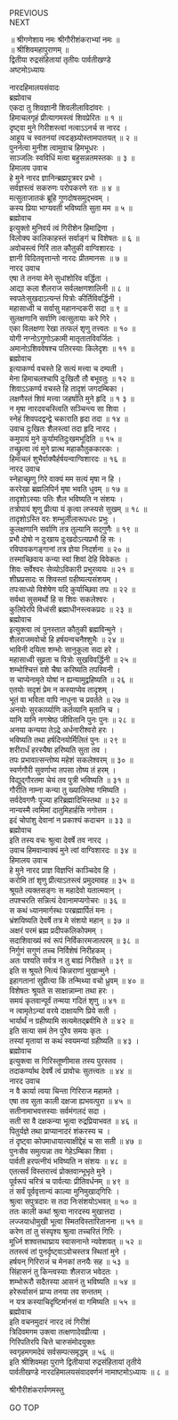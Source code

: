 PREVIOUS  
NEXT  
  
॥ श्रीगणेशाय नमः श्रीगौरीशंकराभ्यां नमः ॥  
॥ श्रीशिवमहापुराणम् ॥  
द्वितीया रुद्रसंहितायां तृतीयः पार्वतीखण्डे  
अष्टमोऽध्यायः  
  
नारदहिमालयसंवादः  
ब्रह्मोवाच  
एकदा तु शिवज्ञानी शिवलीलाविदांवरः ।  
हिमाचलगृहं प्रीत्यागमस्त्वं शिवप्रेरितः ॥ १ ॥  
दृष्ट्वा मुने गिरीशस्त्वां नत्वाऽऽनर्च स नारद ।  
आहूय च स्वतनयां त्वदङ्घ्र्योस्तामपातयत् ॥ २ ॥  
पुनर्नत्वा मुनीश त्वामुवाच हिमभूधरः ।  
साञ्जलिः स्वविधिं मत्वा बहुसन्नतमस्तकः ॥ ३ ॥  
हिमालय उवाच  
हे मुने नारद ज्ञानिन्ब्रह्मपुत्रवर प्रभो ।  
सर्वज्ञस्त्वं सकरुणः परोपकरणे रतः ॥ ४ ॥  
मत्सुताजातकं ब्रूहि गुणदोषसमुद्‌भवम् ।  
कस्य प्रिया भाग्यवती भविष्यति सुता मम ॥ ५ ॥  
ब्रह्मोवाच  
इत्युक्तो मुनिवर्य त्वं गिरीशेन हिमाद्रिणा ।  
विलोक्य कालिकाहस्तं सर्वाङ्‌गं च विशेषतः ॥ ६ ॥  
अवोचस्त्वं गिरिं तात कौतुकी वाग्विशारदः ।  
ज्ञानी विदितवृत्तान्तो नारदः प्रीतमानसः ॥ ७ ॥  
नारद उवाच  
एषा ते तनया मेने सुधांशोरिव वर्द्धिता ।  
आद्या कला शैलराज सर्वलक्षणशालिनी ॥ ८ ॥  
स्वपतेःसुखदाऽत्यन्तं पित्रोः कीर्तिविवर्द्धिनी ।  
महासाध्वी च सर्वासु महानन्दकरी सदा ॥ ९ ॥  
सुलक्षणानि सर्वाणि त्वत्सुतायाः करे गिरे ।  
एका विलक्षणा रेखा तत्फलं शृणु तत्त्वतः ॥ १० ॥  
योगी नग्नोऽगुणोऽकामी मातृतातविवर्जितः ।  
अमानोऽशिववेषश्च पतिरस्याः किलेदृशः ॥ ११ ॥  
ब्रह्मोवाच  
इत्याकर्ण्य वचस्ते हि सत्यं मत्त्वा च दम्पती ।  
मेना हिमाचलश्चापि दुःखितौ तौ बभूवतुः ॥ १२ ॥  
शिवाऽऽकर्ण्य वचस्ते हि तादृशं जगदम्बिका ।  
लक्षणैस्तं शिवं मत्त्वा जहर्षाति मुने हृदि ॥ १ ३ ॥  
न मृषा नारदवचस्त्विति सञ्चिन्त्य सा शिवा ।  
स्नेहं शिवपदद्वन्द्वे चकाराति हृदा तदा ॥ १४ ॥  
उवाच दुःखितः शैलस्त्वां तदा हृदि नारद ।  
कमुपायं मुने कुर्यामतिदुःखमभूदिति ॥ १५ ॥  
तच्छ्रुत्वा त्वं मुने प्रात्थ महाकौतुककारकः ।  
हिमाचलं शुभैर्वाक्यैर्हर्षयन्वाग्विशारदः ॥ १६ ॥  
नारद उवाच  
स्नेहाच्छृणु गिरे वाक्यं मम सत्यं मृषा न हि ।  
कररेखा ब्रह्मलिपिर्न मृषा भवति धुवम् ॥ १७ ॥  
तादृशोऽस्याः पतिः शैल भविष्यति न संशयः ।  
तत्रोपायं शृणु प्रीत्या यं कृत्वा लप्स्यसे सुखम् ॥ १८ ॥  
तादृशोऽस्ति वरः शम्भुर्लीलारूपधरः प्रभुः ।  
कुलक्षणानि सर्वाणि तत्र तुल्यानि सद्‌गुणैः ॥ १९ ॥  
प्रभौ दोषो न दुःखाय दुःखदोऽत्यप्रभौ हि सः ।  
रविपावकगङ्‌गानां तत्र ज्ञेया निदर्शना ॥ २० ॥  
तस्माच्छिवाय कन्या स्वां शिवां देहि विवेकतः ।  
शिवः सर्वेश्वरः सेव्योऽविकारी प्रभुरव्ययः ॥ २१ ॥  
शीघ्रप्रसादः स शिवस्तां ग्रहीष्यत्यसंशयम् ।  
तपःसाध्यो विशेषेण यदि कुर्याच्छिवा तपः ॥ २२ ॥  
सर्वथा सुसमर्थो हि स शिवः सकलेश्वरः ।  
कुलिपेरपि विध्वंसी ब्रह्माधीनस्त्वकप्रदः ॥ २३ ॥  
ब्रह्मोवाच  
इत्युक्त्वा त्वं पुनस्तात कौतुकी ब्रह्मविन्मुने ।  
शैलराजमवोचो हि हर्षयन्वचनैश्शुभैः ॥ २४ ॥  
भाविनी दयिता शम्भोः सानुकूला सदा हरे ।  
महासाध्वी सुव्रता च पित्रोः सुखविवर्द्धिनी ॥ २५ ॥  
शम्भोश्चित्तं वशे चैषा करिष्यति तपस्विनी ।  
स चाप्येनामृते योषां न ह्यन्यामुद्वहिष्यति ॥ २६ ॥  
एतयोः सदृशं प्रेम न कस्याप्येव तादृशम् ।  
भूतं वा भविता वापि नाधुना च प्रवर्तते ॥ २७ ॥  
अनयोः सुरकार्य्याणि कर्तव्यानि मृतानि च ।  
यानि यानि नगश्रेष्ठ जीवितानि पुनः पुनः ॥ २८ ॥  
अनया कन्यया तेऽद्रे अर्धनारीश्वरो हरः ।  
भविष्यति तथा हर्षदिनयोर्मिलितं पुनः ॥ २९ ॥  
शरीरार्धं हरस्यैषा हरिष्यति सुता तव ।  
तपः प्रभावात्सन्तोष्य महेशं सकलेश्वरम् ॥ ३० ॥  
स्वर्णगौरी सुवर्णाभा तपसा तोष्य तं हरम् ।  
विद्युद्‌गौरतमा चेयं तव पुत्री भविष्यति ॥ ३१ ॥  
गौरीति नाम्ना कन्या तु ख्यातिमेषा गमिष्यति ।  
सर्वदेवगणैः पूज्या हरिब्रह्मादिभिस्तथा ॥ ३२ ॥  
नान्यस्मै त्वमिमां दातुमिहार्हसि नगोत्तम ।  
इदं चोपांशु देवानां न प्रकाश्यं कदाचन ॥ ३३ ॥  
ब्रह्मोवाच  
इति तस्य वचः श्रुत्वा देवर्षे तव नारद ।  
उवाच हिमवान्वाक्यं मुने त्वां वाग्विशारदः ॥ ३४ ॥  
हिमालय उवाच  
हे मुने नारद प्राज्ञ विज्ञप्तिं काञ्चिदेव हि ।  
करोमि तां शृणु प्रीत्याऽतस्त्वं प्रमुदमावह ॥ ३५ ॥  
श्रूयते त्यक्तसङ्‌गः स महादेवो यतात्मवान् ।  
तपश्चरति सन्नित्यं देवानामप्यगोचरः ॥ ३६ ॥  
स कथं ध्यानमार्गस्थः परब्रह्मार्पितं मनः ।  
भ्रंशयिष्यति देवर्षे तत्र मे संशयो महान् ॥ ३७ ॥  
अक्षरं परमं ब्रह्म प्रदीपकलिकोपमम् ।  
सदाशिवाख्यं स्वं रूपं निर्विकारमजात्परम् ॥ ३८ ॥  
निर्गुणं सगुणं तच्च निर्विशेषं निरीहकम् ।  
अतः पश्यति सर्वत्र न तु बाह्यं निरीक्षते ॥ ३९ ॥  
इति स श्रूयते नित्यं किन्नराणां मुखान्मुने ।  
इहागतानां सुप्रीत्या किं तन्मिथ्या वचो ध्रुवम् ॥ ४० ॥  
विशेषतः श्रूयते स साक्षान्नाम्ना तथा हरः ।  
समयं कृतवान्पूर्वं तन्मया गदितं शृणु ॥ ४१ ॥  
न त्वामृतेऽन्यां वरये दाक्षायणि प्रिये सती ।  
भार्यार्थं न ग्रहीष्यामि सत्यमेतद्‌ब्रवीमि ते ॥ ४२ ॥  
इति सत्या समं तेन पुरैव समयः कृतः ।  
तस्यां मृतायां स कथं स्वयमन्यां ग्रहीष्यति ॥ ४३ ।  
ब्रह्मोवाच  
इत्युक्त्वा स गिरिस्तूष्णीमास तस्य पुरस्तव ।  
तदाकर्ण्याथ देवर्षे त्वं प्रावोचः सुतत्त्वतः ॥ ४४ ॥  
नारद उवाच  
न वै कार्या त्वया चिन्ता गिरिराज महामते ।  
एषा तव सुता काली दक्षजा ह्यभवत्पुरा ॥ ४५ ॥  
सतीनामाभवत्तस्याः सर्वमंगलदं सदा ।  
सती सा वै दक्षकन्या भूत्वा रुद्रप्रियाभवत ॥ ४६ ॥  
पितुर्यज्ञे तथा प्राप्यानादरं शंकरस्य च ।  
तं दृष्ट्वा कोपमाधायात्याक्षीद्देहं च सा सती ॥ ४७ ॥  
पुनःसैव समुत्पन्ना तव गेहेऽम्बिका शिवा ।  
पार्वती हरपत्नीयं भविष्यति न संशयः ॥ ४८ ॥  
एतत्सर्वं विस्तरात्त्वं प्रोक्तवान्भूभृते मुने ।  
पूर्वरूपं चरित्रं च पार्वत्याः प्रीतिवर्धनम् ॥ ४९ ॥  
तं सर्वं पूर्ववृत्तान्यं काल्या मुनिमुखाद्‌गिरिः ।  
श्रुत्वा सपुत्रदारः स तदा निःसंशयोऽभवत् ॥ ५० ॥  
ततः काली कथां श्रुत्वा नारदस्य मुखात्तदा ।  
लज्जयाधोमुखी भूत्वा स्मितविस्तारितानना ॥ ५१ ॥  
करेण तां तु संस्पृश्य श्रुत्वा तच्चरितं गिरिः ।  
मूर्ध्नि शश्वत्तथाघ्राय स्वासनान्ते न्यवेशयत् ॥ ५२ ॥  
ततस्त्वं तां पुनर्दृष्ट्वाऽवोचस्तत्र स्थितां मुने ।  
हर्षयन् गिरिराजं च मेनकां तनयैः सह ॥ ५३ ॥  
सिंहासनं तु किन्त्वस्याः शैलराज भवेदतः ।  
शम्भोरूरौ सदैतस्या आसनं तु भविष्यति ॥ ५४ ॥  
हरेरूर्वासनं प्राप्य तनया तव सन्ततम् ।  
न यत्र कस्याचिदृष्टिर्मानसं वा गमिष्यति ॥ ५५ ॥  
ब्रह्मोवाच  
इति वचनमुदारं नारद त्वं गिरीशं  
त्रिदिवमगम उक्त्वा तत्क्षणादेवप्रीत्या ।  
गिरिपतिरपि चित्ते चारुसंमोदयुक्तः  
स्वगृहमगमदेवं सर्वसम्पत्समृद्धम् ॥ ५६ ॥  
इति श्रीशिवमहा पुराणे द्वितीयायां रुद्रसंहितायां तृतीये  
पार्वतीखण्डे नारदहिमालयसंवादवर्णनं नामाष्टमोऽध्यायः ॥ ८ ॥  
  
  
श्रीगौरीशंकरार्पणमस्तु  
  
GO TOP
